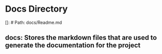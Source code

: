 # Docs Directory

[]: # Path: docs/Readme.md

## docs: Stores the markdown files that are used to generate the documentation for the project
